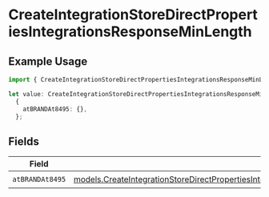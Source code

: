 # CreateIntegrationStoreDirectPropertiesIntegrationsResponseMinLength

## Example Usage

```typescript
import { CreateIntegrationStoreDirectPropertiesIntegrationsResponseMinLength } from "@vercel/sdk/models/createintegrationstoredirectop.js";

let value: CreateIntegrationStoreDirectPropertiesIntegrationsResponseMinLength =
  {
    atBRANDAt8495: {},
  };
```

## Fields

| Field                                                                                                                                                                                                                              | Type                                                                                                                                                                                                                               | Required                                                                                                                                                                                                                           | Description                                                                                                                                                                                                                        |
| ---------------------------------------------------------------------------------------------------------------------------------------------------------------------------------------------------------------------------------- | ---------------------------------------------------------------------------------------------------------------------------------------------------------------------------------------------------------------------------------- | ---------------------------------------------------------------------------------------------------------------------------------------------------------------------------------------------------------------------------------- | ---------------------------------------------------------------------------------------------------------------------------------------------------------------------------------------------------------------------------------- |
| `atBRANDAt8495`                                                                                                                                                                                                                    | [models.CreateIntegrationStoreDirectPropertiesIntegrationsResponse200ApplicationJSONResponseBodyAtBRANDAt8495](../models/createintegrationstoredirectpropertiesintegrationsresponse200applicationjsonresponsebodyatbrandat8495.md) | :heavy_check_mark:                                                                                                                                                                                                                 | N/A                                                                                                                                                                                                                                |